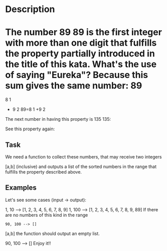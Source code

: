 # Description

The number
89
89 is the first integer with more than one digit that fulfills the property partially introduced in the title of this kata. What's the use of saying "Eureka"? Because this sum gives the same number:
89
=
8
1

- 9
  2
  89=8
  1
  +9
  2

The next number in having this property is
135
135:

See this property again:

## Task

We need a function to collect these numbers, that may receive two integers

[a,b] (inclusive) and outputs a list of the sorted numbers in the range that fulfills the property described above.

## Examples

Let's see some cases (input -> output):

1, 10 --> [1, 2, 3, 4, 5, 6, 7, 8, 9]
1, 100 --> [1, 2, 3, 4, 5, 6, 7, 8, 9, 89]
If there are no numbers of this kind in the range

```
90, 100 --> []
```

[a,b] the function should output an empty list.

90, 100 --> []
Enjoy it!!
